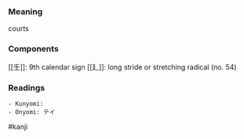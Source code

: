 ### Meaning

courts

### Components

[[壬]]: 9th calendar sign [[廴]]: long stride or stretching radical (no. 54)

### Readings

```
- Kunyomi: 
- Onyomi: テイ
```

#kanji